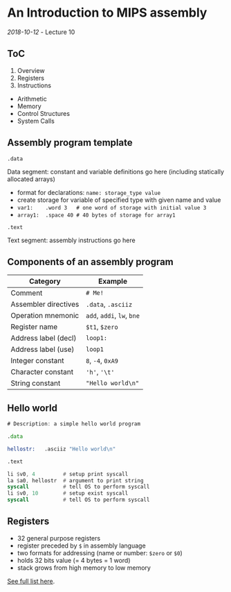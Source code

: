 # An Introduction to MIPS assembly
_2018-10-12_ - Lecture 10

## ToC

1. Overview
2. Registers
3. Instructions
  - Arithmetic
  - Memory
  - Control Structures
  - System Calls

## Assembly program template

`.data`

Data segment: constant and variable definitions go here (including statically allocated arrays)

- format for declarations: `name: storage_type value`
- create storage for variable of specified type with given name and value
- `var1:    .word 3   # one word of storage with initial value 3`
- `array1:  .space 40 # 40 bytes of storage for array1`

`.text`

Text segment: assembly instructions go here


## Components of an assembly program

| Category             | Example                    |
| -------------------- | -------------------------- |
| Comment              | `# Me!`                    |
| Assembler directives | `.data`, `.asciiz`         |
| Operation mnemonic   | `add`, `addi`, `lw`, `bne` |
| Register name        | `$t1`, `$zero`             |
| Address label (decl) | `loop1:`                   |
| Address label (use)  | `loop1`                    |
| Integer constant     | `8`, `-4`, `0xA9`          |
| Character constant   | `'h'`, `'\t'`              |
| String constant      | `"Hello world\n"`          |

## Hello world

```asm
# Description: a simple hello world program

.data

hellostr:   .asciiz "Hello world\n"

.text

li $v0, 4         # setup print syscall
la $a0, hellostr  # argument to print string
syscall           # tell OS to perform syscall
li $v0, 10        # setup exist syscall
syscall           # tell OS to perform syscall
```

## Registers

- 32 general purpose registers
- register preceded by `$` in assembly language
- two formats for addressing (name or number: `$zero` or `$0`)
- holds 32 bits value (= 4 bytes = 1 word)
- stack grows from high memory to low memory

[See full list here](https://www.inf.ed.ac.uk/teaching/courses/ct/18-19/slides/10-mips-assembly.pdf#page=7).
